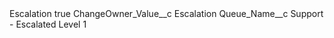 <?xml version="1.0" encoding="UTF-8"?>
<CustomMetadata xmlns="http://soap.sforce.com/2006/04/metadata" xmlns:xsi="http://www.w3.org/2001/XMLSchema-instance" xmlns:xsd="http://www.w3.org/2001/XMLSchema">
    <label>Escalation</label>
    <protected>true</protected>
    <values>
        <field>ChangeOwner_Value__c</field>
        <value xsi:type="xsd:string">Escalation</value>
    </values>
    <values>
        <field>Queue_Name__c</field>
        <value xsi:type="xsd:string">Support - Escalated Level 1</value>
    </values>
</CustomMetadata>
